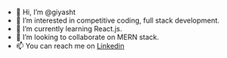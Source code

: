 - 👋 Hi, I’m @giyasht
- 👀 I’m interested in competitive coding, full stack development.
- 🌱 I’m currently learning React.js.
- 💞️ I’m looking to collaborate on MERN stack.
- 📫 You can reach me on [Linkedin](https://www.linkedin.com/in/yash-gupta-a5304b199/)
<!---
giyasht/giyasht is a ✨ special ✨ repository because its `README.md` (this file) appears on your GitHub profile.
You can click the Preview link to take a look at your changes.
--->
